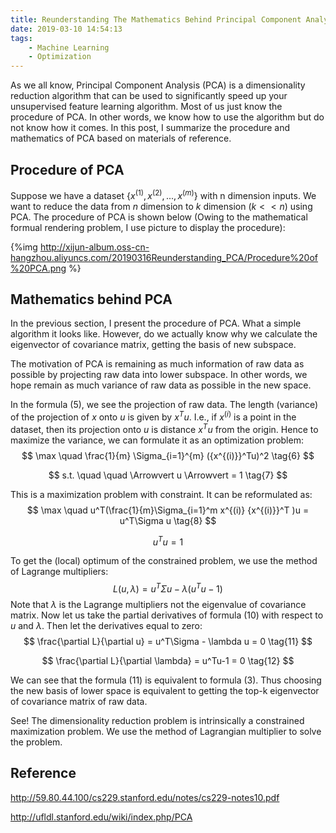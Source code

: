 ```yaml
---
title: Reunderstanding The Mathematics Behind Principal Component Analysis
date: 2019-03-10 14:54:13
tags:
    - Machine Learning
    - Optimization
---
```


As we all know, Principal Component Analysis (PCA) is a dimensionality reduction algorithm that can be used to significantly speed up your unsupervised feature learning algorithm. Most of us just know the procedure of PCA. In other words, we know how to use the algorithm but do not know how it comes. In this post, I summarize the procedure and mathematics of PCA based on materials of reference.

## Procedure of PCA

Suppose we have a dataset  $\{x^{(1)}, x^{(2)},..., x^{(m)} \}$ with n dimension inputs. We want to reduce the data from $n$ dimension to $k$ dimension $(k<<n)$ using PCA. The procedure of PCA is shown below (Owing to the mathematical formual rendering problem, I use picture to display the procedure): 

<!--more-->
{%img http://xijun-album.oss-cn-hangzhou.aliyuncs.com/20190316Reunderstanding_PCA/Procedure%20of%20PCA.png %}


## Mathematics behind PCA

In the previous section, I present the procedure of PCA.  What a simple algorithm it looks like. However, do we actually know why we calculate the eigenvector of covariance matrix, getting the basis of new subspace.



The motivation of PCA is remaining as much information of raw data as possible by projecting  raw data into lower subspace. In other words, we hope remain as much variance of raw data as possible in the new space.



In the formula (5), we see the projection of raw data. The length (variance) of the projection of $x$ onto $u$ is given by $x^T u$. I.e., if $x^(i)$ is a point in the dataset, then its projection onto $u$ is distance $x^T u$ from the origin. Hence to maximize the variance, we can formulate it as an optimization problem:
$$
\max \quad \frac{1}{m} \Sigma_{i=1}^{m} ({x^{(i)}}^Tu)^2 \tag{6}
$$

$$
s.t. \quad \quad \Arrowvert u \Arrowvert = 1 \tag{7}
$$

This is a maximization problem with constraint. It can be reformulated as:
$$
\max \quad u^T(\frac{1}{m}\Sigma_{i=1}^m x^{(i)} {x^{(i)}}^T )u = u^T\Sigma u \tag{8}
$$

$$
u^Tu=1 \tag{9}
$$

To get the (local) optimum of the constrained problem, we use the method of Lagrange multipliers:
$$
L(u,\lambda) = u^T \Sigma u -\lambda (u^Tu-1) \tag{10}
$$
Note that $\lambda$ is the Lagrange multipliers not the eigenvalue of covariance matrix. Now let us take the partial derivatives of formula (10) with respect to $u$ and $\lambda$. Then let the derivatives equal to zero:
$$
\frac{\partial L}{\partial u} = u^T\Sigma - \lambda u = 0 \tag{11}
$$

$$
\frac{\partial L}{\partial \lambda} = u^Tu-1 = 0 \tag{12}
$$

We can see that the formula (11) is equivalent to formula (3). Thus choosing the new basis of lower space is equivalent to getting the top-k eigenvector of covariance matrix of raw data.



See! The dimensionality reduction problem is intrinsically a constrained maximization problem. We use the method of Lagrangian multiplier to solve the problem.

## Reference

http://59.80.44.100/cs229.stanford.edu/notes/cs229-notes10.pdf

http://ufldl.stanford.edu/wiki/index.php/PCA